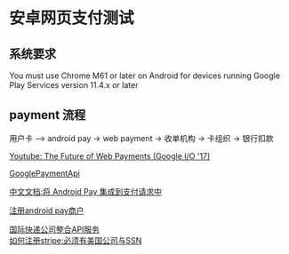 # 安卓网页支付测试

## 系统要求
You must use Chrome M61 or later on Android for devices running Google Play Services version 11.4.x or later

## payment 流程
用户卡 —> android pay -> web payment -> 收单机构 -> 卡组织 -> 银行扣款

[Youtube: The Future of Web Payments (Google I/O '17)](https://www.youtube.com/watch?v=hU89pPBmhds)

[GooglePaymentApi](https://developers.google.com/payments/)

[中文文档:将 Android Pay 集成到支付请求中](https://developers.google.com/web/fundamentals/payments/android-pay)

[注册android pay商户](https://support.google.com/androidpay/merchant/contact/android_pay?hl=en)

[国际快递公司整合API服务](https://goshippo.com/)   
[如何注册stripe:必须有美国公司与SSN](https://www.zhihu.com/question/39955450)  

